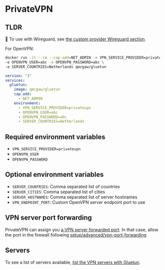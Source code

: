 # PrivateVPN

## TLDR

💁 To use with Wireguard, see [the custom provider Wireguard section](custom.md#wireguard).

For OpenVPN:

```sh
docker run -it --rm --cap-add=NET_ADMIN -e VPN_SERVICE_PROVIDER=privatevpn \
-e OPENVPN_USER=abc -e OPENVPN_PASSWORD=abc \
-e SERVER_COUNTRIES=Netherlands qmcgaw/gluetun
```

```yml
version: "3"
services:
  gluetun:
    image: qmcgaw/gluetun
    cap_add:
      - NET_ADMIN
    environment:
      - VPN_SERVICE_PROVIDER=privatevpn
      - OPENVPN_USER=abc
      - OPENVPN_PASSWORD=abc
      - SERVER_COUNTRIES=Netherlands
```

## Required environment variables

- `VPN_SERVICE_PROVIDER=privatevpn`
- `OPENVPN_USER`
- `OPENVPN_PASSWORD`

## Optional environment variables

- `SERVER_COUNTRIES`: Comma separated list of countries
- `SERVER_CITIES`: Comma separated list of cities
- `SERVER_HOSTNAMES`: Comma separated list of server hostnames
- `VPN_ENDPOINT_PORT`: Custom OpenVPN server endpoint port to use

## VPN server port forwarding

PrivateVPN can assign you [a VPN server forwarded port](https://privatevpn.com/blog/guides/195/the-best-vpn-configuration-for-torrenting-fast-(and-safely)).
In that case, allow the port in the firewall following [setup/advanced/vpn-port-forwarding](../advanced/vpn-port-forwarding.md#allow-a-forwarded-port-through-the-firewall)

## Servers

To see a list of servers available, [list the VPN servers with Gluetun](../servers.md#list-of-vpn-servers).
